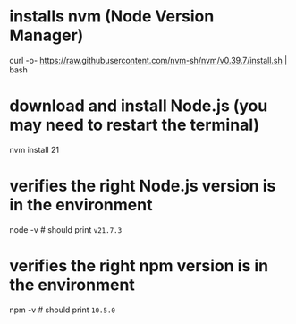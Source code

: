 # installs nvm (Node Version Manager)
curl -o- https://raw.githubusercontent.com/nvm-sh/nvm/v0.39.7/install.sh | bash

# download and install Node.js (you may need to restart the terminal)
nvm install 21

# verifies the right Node.js version is in the environment
node -v # should print `v21.7.3`

# verifies the right npm version is in the environment
npm -v # should print `10.5.0`
